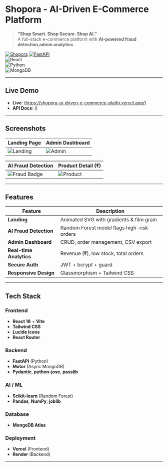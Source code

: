 # Shopora - AI-Driven E-Commerce Platform

> **"Shop Smart. Shop Secure. Shop AI."**  
> A full-stack e-commerce platform with **AI-powered fraud detection**,**admin analytics**.

[![Shopora](https://img.shields.io/badge/Shopora-Live-8B5CF6?style=for-the-badge&logo=react)](https://shopora-ai-driven-e-commerce-platfo.vercel.app/)
[![FastAPI](https://img.shields.io/badge/Backend-FastAPI-009688?style=for-the-badge&logo=fastapi)](https://shopora-backend.onrender.com/docs)  
![React](https://img.shields.io/badge/React-18-61DAFB?style=for-the-badge&logo=react)  
![Python](https://img.shields.io/badge/Python-3.10-3776AB?style=for-the-badge&logo=python)  
![MongoDB](https://img.shields.io/badge/MongoDB-Atlas-47A248?style=for-the-badge&logo=mongodb)

---

## Live Demo

- **Live**: (https://shopora-ai-driven-e-commerce-platfo.vercel.app/)  
- **API Docs**: ()

---

## Screenshots

| Landing Page | Admin Dashboard |
|--------------|-----------------|
| ![Landing](screenshots/landing.png) | ![Admin](screenshots/admin-dashboard.png) |

| AI Fraud Detection | Product Detail (₹) |
|---------------------|---------------------|
| ![Fraud Badge](screenshots/fraud-detection.png) | ![Product](screenshots/product-detail.png) |

---

## Features

| Feature | Description |
|--------|-----------|
| **Landing** | Animated SVG with gradients & film grain |
| **AI Fraud Detection** | Random Forest model flags high-risk orders |
| **Admin Dashboard** | CRUD, order management, CSV export |
| **Real-time Analytics** | Revenue (₹), low stock, total orders |
| **Secure Auth** | JWT + bcrypt + guard |
| **Responsive Design** | Glassmorphism + Tailwind CSS |

---

## Tech Stack

### Frontend
- **React 18** + **Vite**
- **Tailwind CSS**
- **Lucide Icons**
- **React Router**

### Backend
- **FastAPI** (Python)
- **Motor** (Async MongoDB)
- **Pydantic**, **python-jose**, **passlib**

### AI / ML
- **Scikit-learn** (Random Forest)
- **Pandas**, **NumPy**, **joblib**

### Database
- **MongoDB Atlas**

### Deployment
- **Vercel** (Frontend)
- **Render** (Backend)

---
